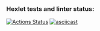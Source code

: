 ### Hexlet tests and linter status:
[![Actions Status](https://github.com/Bulgakoffka/python-project-50/actions/workflows/hexlet-check.yml/badge.svg)](https://github.com/Bulgakoffka/python-project-50/actions)
[![asciicast](https://asciinema.org/a/AlnWeFaaDanYKvRptHmHXiNpO.svg)](https://asciinema.org/a/AlnWeFaaDanYKvRptHmHXiNpO)